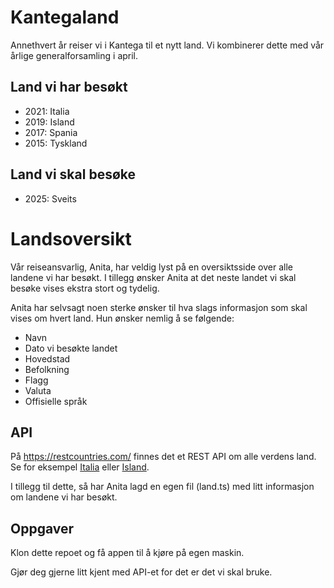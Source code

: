 # Kantegaland
Annethvert år reiser vi i Kantega til et nytt land. 
Vi kombinerer dette med vår årlige generalforsamling i april.

## Land vi har besøkt
- 2021: Italia
- 2019: Island
- 2017: Spania
- 2015: Tyskland

## Land vi skal besøke
- 2025: Sveits

# Landsoversikt
Vår reiseansvarlig, Anita, har veldig lyst på en oversiktsside over alle landene vi har besøkt.
I tillegg ønsker Anita at det neste landet vi skal besøke vises ekstra stort og tydelig.

Anita har selvsagt noen sterke ønsker til hva slags informasjon som skal vises om hvert land.
Hun ønsker nemlig å se følgende:
- Navn
- Dato vi besøkte landet
- Hovedstad
- Befolkning
- Flagg
- Valuta
- Offisielle språk

## API
På https://restcountries.com/ finnes det et REST API om alle verdens land.
Se for eksempel [Italia](https://restcountries.com/v3.1/name/Italy?fullText=true) eller [Island](https://restcountries.com/v3.1/name/Iceland?fullText=true).

I tillegg til dette, så har Anita lagd en egen fil (land.ts) med litt informasjon om landene vi har besøkt.

## Oppgaver
Klon dette repoet og få appen til å kjøre på egen maskin.

Gjør deg gjerne litt kjent med API-et for det er det vi skal bruke.

